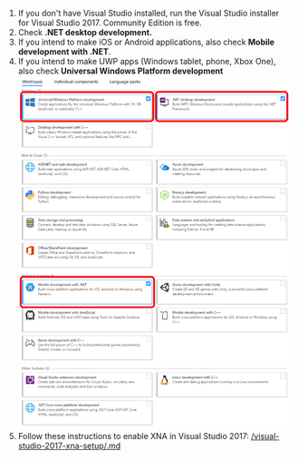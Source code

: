 1.  If you don't have Visual Studio installed, run the Visual Studio installer for Visual Studio 2017. Community Edition is free.
2.  Check **.NET desktop development.**
3.  If you intend to make iOS or Android applications, also check **Mobile development with .NET**.
4.  If you intend to make UWP apps (Windows tablet, phone, Xbox One), also check **Universal Windows Platform development** ![](/media/2017-08-img_598c65be2cb46-788x1024.png)
5.  Follow these instructions to enable XNA in Visual Studio 2017: [/visual-studio-2017-xna-setup/.md](/visual-studio-2017-xna-setup/.md)
